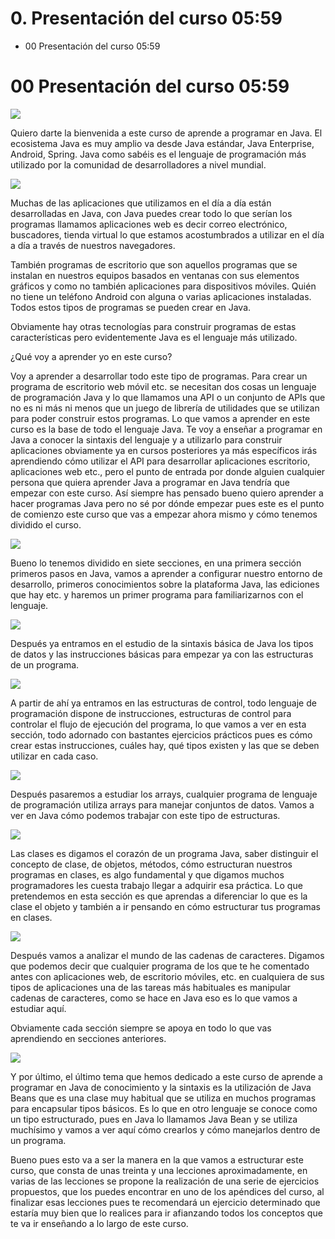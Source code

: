 # 0. Presentación del curso 05:59
   * 00 Presentación del curso 05:59
   
# 00 Presentación del curso 05:59

<img src="images/00-01.png">

Quiero darte la bienvenida a este curso de aprende a programar en Java. El ecosistema Java es muy amplio va desde Java estándar, Java Enterprise, Android, Spring. Java como sabéis es el lenguaje de programación más utilizado por la comunidad de desarrolladores a nivel mundial.

<img src="images/00-02.png">

Muchas de las aplicaciones que utilizamos en el día a día están desarrolladas en Java, con Java puedes crear todo lo que serían los programas llamamos aplicaciones web es decir correo electrónico, buscadores, tienda virtual lo que estamos acostumbrados a utilizar en el día a día a través de nuestros navegadores.

También programas de escritorio que son aquellos programas que se instalan en nuestros equipos basados en ventanas con sus elementos gráficos y como no también aplicaciones para dispositivos móviles. Quién no tiene un teléfono Android con alguna o varias aplicaciones instaladas. Todos estos tipos de programas se pueden crear en Java.

Obviamente hay otras tecnologías para construir programas de estas características pero evidentemente Java es el lenguaje más utilizado.

¿Qué voy a aprender yo en este curso?

Voy a aprender a desarrollar todo este tipo de programas. Para crear un programa de escritorio web móvil etc. se necesitan dos cosas un lenguaje de programación Java y lo que llamamos una API o un conjunto de APIs que no es ni más ni menos que un juego de librería de utilidades que se utilizan para poder construir estos programas. Lo que vamos a aprender en este curso es la base de todo el lenguaje Java. Te voy a enseñar a programar en Java a conocer la sintaxis del lenguaje y a utilizarlo para construir aplicaciones obviamente ya en cursos posteriores ya más específicos irás aprendiendo cómo utilizar el API para desarrollar aplicaciones escritorio, aplicaciones web etc., pero el punto de entrada por donde alguien cualquier persona que quiera aprender Java a programar en Java tendría que empezar con este curso. Así siempre has pensado bueno quiero aprender a hacer programas Java pero no sé por dónde empezar pues este es el punto de comienzo este curso que vas a empezar ahora mismo y cómo tenemos dividido el curso.

<img src="images/00-03.png">

Bueno lo tenemos dividido en siete secciones, en una primera sección primeros pasos en Java, vamos a aprender a configurar nuestro entorno de desarrollo, primeros conocimientos sobre la plataforma Java, las ediciones que hay etc. y haremos un primer programa para familiarizarnos con el lenguaje.

<img src="images/00-04.png">

Después ya entramos en el estudio de la sintaxis básica de Java los tipos de datos y las instrucciones básicas para empezar ya con las estructuras de un programa.

<img src="images/00-05.png">

A partir de ahí ya entramos en las estructuras de control, todo lenguaje de programación dispone de instrucciones, estructuras de control para controlar el flujo de ejecución del programa, lo que vamos a ver en esta sección, todo adornado con bastantes ejercicios prácticos pues es cómo crear estas instrucciones, cuáles hay, qué tipos existen y las que se deben utilizar en cada caso.

<img src="images/00-06.png">

Después pasaremos a estudiar los arrays, cualquier programa de lenguaje de programación utiliza arrays para manejar conjuntos de datos. Vamos a ver en Java cómo podemos trabajar con este tipo de estructuras.

<img src="images/00-07.png">

Las clases es digamos el corazón de un programa Java, saber distinguir el concepto de clase, de objetos, métodos, cómo estructuran nuestros programas en clases, es algo fundamental y que digamos muchos programadores les cuesta trabajo llegar a adquirir esa práctica. Lo que pretendemos en esta sección es que aprendas a diferenciar lo que es la clase el objeto y también a ir pensando en cómo estructurar tus programas en clases.

<img src="images/00-08.png">

Después vamos a analizar el mundo de las cadenas de caracteres. Digamos que podemos decir que cualquier programa de los que te he comentado antes con aplicaciones web, de escritorio móviles, etc. en cualquiera de sus tipos de aplicaciones una de las tareas más habituales es manipular cadenas de caracteres, como se hace en Java eso es lo que vamos a estudiar aquí.

Obviamente cada sección siempre se apoya en todo lo que vas aprendiendo en secciones anteriores.

<img src="images/00-09.png">

Y por último, el último tema que hemos dedicado a este curso de aprende a programar en Java de conocimiento y la sintaxis es la utilización de Java Beans que es una clase muy habitual que se utiliza en muchos programas para encapsular tipos básicos. Es lo que en otro lenguaje se conoce como un tipo estructurado, pues en Java lo llamamos Java Bean y se utiliza muchísimo y vamos a ver aquí cómo crearlos y cómo manejarlos dentro de un programa.

Bueno pues esto va a ser la manera en la que vamos a estructurar este curso, que consta de unas treinta y una lecciones aproximadamente,  en varias de las lecciones se propone la realización de una serie de ejercicios propuestos, que los puedes encontrar en uno de los apéndices del curso, al finalizar esas lecciones pues te recomendará un ejercicio determinado que estaría muy bien que lo realices para ir afianzando todos los conceptos que te va ir enseñando a lo largo de este curso.

